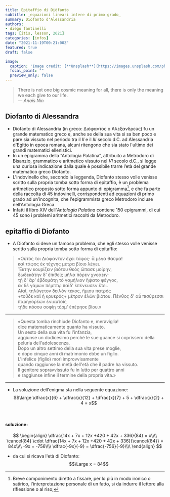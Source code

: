 ```yaml
---
title: Epitaffio di Diòfanto
subtitle: _equazioni lineari intere di primo grado_
summary: Diòfanto d'Alessandria
authors:
- diego fantinelli
tags: [itis, lesson, 2021]
categories: [infos]
date: "2021-11-19T00:21:00Z"
featured: true
draft: false

image:
  caption: 'Image credit: [**Unsplash**](https://images.unsplash.com/photo-1516880354211-e5cc9b90d1ae?ixid=MnwxMjA3fDB8MHxwaG90by1wYWdlfHx8fGVufDB8fHx8&ixlib=rb-1.2.1&auto=format&fit=crop&w=1000&q=80)'
  focal_point: ""
  preview_only: false
---
```


<!-- {{< toc hide_on="xl" >}} -->

> There is not one big cosmic meaning for all, there is only the meaning we each give to our life.
> <br> &mdash; <cite>Anaïs Nin</cite>

## Diofanto di Alessandra

- Diofanto di Alessandria (in greco: Διόφαντος ὁ Ἀλεξανδρεύς) fu un grande matematico greco e, anche se della sua vita si sa ben poco e pare sia vissuto nel periodo tra il $II$ e il $III$ secolo d.C. ad Alessandria d'Egitto in epoca romana, alcuni ritengono che sia stato l'ultimo dei grandi matematici ellenistici.
- In un epigramma della “Antologia Palatina”, attribuito a Metrodoro di Bisanzio, grammatico e aritmetico vissuto nel $VI$ secolo d.C., si legge una curiosa indicazione dalla quale è possibile trarre l’età del grande matematico greco Diofanto.
- L'indovinello che, secondo la leggenda, Diofanto  stesso volle venisse scritto sulla propria tomba sotto forma di epitaffio, è un problema aritmetico proposto sotto forma appunto di epigramma[^1], e che fa parte della raccolta di 45 indovinelli, corrispondenti ad equazioni di primo grado ad un’incognita, che l'epigrammista greco Metrodoro incluse nell’Antologia Greca.
- Infatti il libro XIV dell'*Antologia Palatina* contiene $150$ epigrammi, di cui $45$ sono i problemi aritmetici raccolti da Metrodoro.

[^1]: Breve componimento diretto a fissare, per lo più in modo ironico o satirico, l'interpretazione personale di un fatto, sì da indurre il lettore alla riflessione o al riso;

## epitaffio di Diofanto

- A Diofanto si deve un famoso problema, che egli stesso volle venisse scritto sulla propria tomba sotto forma di epitaffio:

> «Οὑτός τοι Διόφαντον ἔχει τάφος· ἆ μέγα θαῦμα!  
καὶ τάφος ἐκ τέχνης μέτρα βίοιο λέγει.  
Ἕκτην κουρίζειν βιότου θεὸς ὤπασε μοίρην,  
δωδεκάτην δ' ἐπιθείς μῆλα πόρεν χνοάειν·  
τῇ δ' ἄρ' ἑβδομάτῃ τὸ γαμήλιον ἥψατο φέγγος,  
ἐκ δὲ γάμων πέμπτῳ παῖδ' ἐπένευσεν ἔτει.  
Αἰαῖ, τηλύγετον δειλὸν τέκος, ἥμισυ πατρός  
+τοῦδε καὶ ἡ κρυερός+ μέτρον ἑλὼν βιότου.
Πένθος δ' αὖ πισύρεσσι παρηγορέων ἐνιαυτοῖς  
τῇδε πόσου σοφίῃ τέρμ' ἐπέρησε βίου.»

---

> «Questa tomba rinchiude Diofanto e, meraviglia!  
dice matematicamente quanto ha vissuto.  
Un sesto della sua vita fu l'infanzia,  
aggiunse un dodicesimo perché le sue guance si coprissero della peluria dell'adolescenza.  
Dopo un altro settimo della sua vita prese moglie,  
e dopo cinque anni di matrimonio ebbe un figlio.  
L'infelice (figlio) morì improvvisamente  
quando raggiunse la metà dell'età che il padre ha vissuto.  
Il genitore sopravvissuto fu in lutto per quattro anni  
e raggiunse infine il termine della propria vita.»

---

- La soluzione dell'enigma sta nella seguente equazione:
$$\large \dfrac{x}{6} + \dfrac{x}{12} + \dfrac{x}{7} + 5 + \dfrac{x}{2}  + 4 = x$$

<br>

#### soluzione:

$$
\begin{align}
\dfrac{14x + 7x + 12x +420 + 42x + 336}{84} = x\\\\
\cancel{84} \cdot \dfrac{14x + 7x + 12x +420 + 42x + 336}{\cancel{84}} = 84x\\\\
-9x = -756\\\\
\dfrac{-9x}{-9} = \dfrac{-756}{-9}\\\\
\end{align}
$$

- da cui si ricava l'età di Diofanto:
$$\Large x = 84$$
